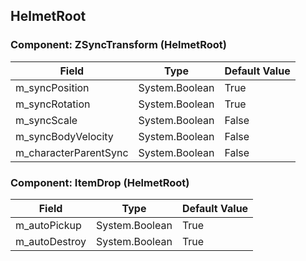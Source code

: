 ## HelmetRoot

### Component: ZSyncTransform (HelmetRoot)

|Field|Type|Default Value|
|---|---|---|
|m_syncPosition|System.Boolean|True|
|m_syncRotation|System.Boolean|True|
|m_syncScale|System.Boolean|False|
|m_syncBodyVelocity|System.Boolean|False|
|m_characterParentSync|System.Boolean|False|

### Component: ItemDrop (HelmetRoot)

|Field|Type|Default Value|
|---|---|---|
|m_autoPickup|System.Boolean|True|
|m_autoDestroy|System.Boolean|True|

